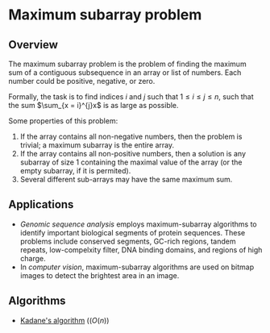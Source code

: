 # Maximum subarray problem

## Overview

The maximum subarray problem is the problem of finding the maximum sum of a contiguous subsequence in an array or list of numbers. Each number could be positive, negative, or zero.

Formally, the task is to find indices $i$ and $j$ such that $1 \leq i \leq j \leq n$, such that the sum $\sum_{x = i}^{j}x$ is as large as possible.

Some properties of this problem:

1. If the array contains all non-negative numbers, then the problem is trivial; a maximum subarray is the entire array.
2. If the array contains all non-positive numbers, then a solution is any subarray of size 1 containing the maximal value of the array (or the empty subarray, if it is permited).
3. Several different sub-arrays may have the same maximum sum.

## Applications

- _Genomic sequence analysis_ employs maximum-subarray algorithms to identify important biological segments of protein sequences. These problems include conserved segments, GC-rich regions, tandem repeats, low-compelxity filter, DNA binding domains, and regions of high charge.
- In _computer vision_, maximum-subarray algorithms are used on bitmap images to detect the brightest area in an image.

## Algorithms

- [Kadane's algorithm](../problem-specific/kadane) ($(O(n)$)

